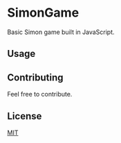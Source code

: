 # SimonGame
Basic Simon game built in JavaScript.

## Usage

## Contributing
Feel free to contribute.

## License

[MIT](https://choosealicense.com/licenses/mit/)
